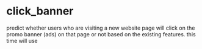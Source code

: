 # click_banner
predict whether users who are visiting a new website page will click on the promo banner (ads) on that page or not based on the existing features.
this time will use 
